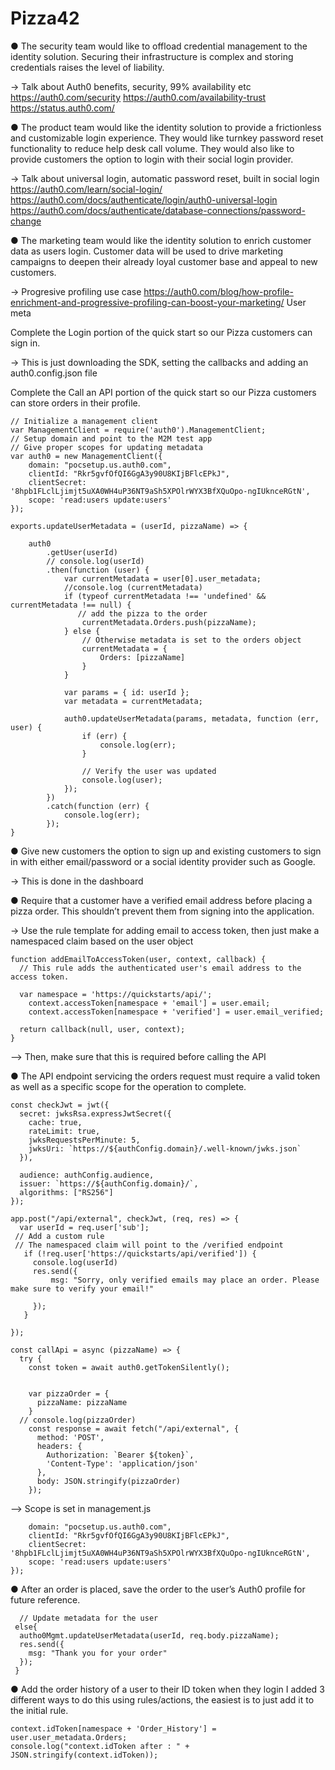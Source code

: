 # Pizza42



● The security team would like to offload credential management to the identity solution. Securing their infrastructure is complex and storing credentials raises the level of liability. 

-> Talk about Auth0 benefits, security, 99% availability etc
https://auth0.com/security
https://auth0.com/availability-trust
https://status.auth0.com/

● The product team would like the identity solution to provide a frictionless and customizable login experience. They would like turnkey password reset functionality to reduce help desk call volume. They would also like to provide customers the option to login with their social login provider.

-> Talk about universal login, automatic password reset, built in social login
https://auth0.com/learn/social-login/
https://auth0.com/docs/authenticate/login/auth0-universal-login
https://auth0.com/docs/authenticate/database-connections/password-change

● The marketing team would like the identity solution to enrich customer data as users login. Customer data will be used to drive marketing campaigns to deepen their already loyal customer base and appeal to new customers.

-> Progresive profiling use case
https://auth0.com/blog/how-profile-enrichment-and-progressive-profiling-can-boost-your-marketing/
User meta


Complete the Login portion of the quick start so our Pizza customers can sign in.

-> This is just downloading the SDK, setting the callbacks and adding an auth0.config.json file

Complete the Call an API portion of the quick start so our Pizza customers can store
orders in their profile.

```
// Initialize a management client
var ManagementClient = require('auth0').ManagementClient;
// Setup domain and point to the M2M test app
// Give proper scopes for updating metadata
var auth0 = new ManagementClient({
    domain: "pocsetup.us.auth0.com",
    clientId: "Rkr5gvfOfQI6GgA3y90U8KIjBFlcEPkJ",
    clientSecret: '8hpb1FLclLjimjt5uXA0WH4uP36NT9aSh5XPOlrWYX3BfXQuOpo-ngIUknceRGtN',
    scope: 'read:users update:users'
});

exports.updateUserMetadata = (userId, pizzaName) => {

    auth0
        .getUser(userId)
        // console.log(userId)
        .then(function (user) {
            var currentMetadata = user[0].user_metadata;
            //console.log (currentMetadata)
            if (typeof currentMetadata !== 'undefined' && currentMetadata !== null) {
               // add the pizza to the order
                currentMetadata.Orders.push(pizzaName);
            } else {
                // Otherwise metadata is set to the orders object
                currentMetadata = {
                    Orders: [pizzaName]
                }
            }

            var params = { id: userId };
            var metadata = currentMetadata;

            auth0.updateUserMetadata(params, metadata, function (err, user) {
                if (err) {
                    console.log(err);
                }

                // Verify the user was updated
                console.log(user);
            });
        })
        .catch(function (err) {
            console.log(err);
        });
}
```

● Give new customers the option to sign up and existing customers to sign in with either
email/password or a social identity provider such as Google.

-> This is done in the dashboard

● Require that a customer have a verified email address before placing a pizza order. This
shouldn’t prevent them from signing into the application.

-> Use the rule template for adding email to access token, then just make a namespaced claim based on the user object

```
function addEmailToAccessToken(user, context, callback) {
  // This rule adds the authenticated user's email address to the access token.

  var namespace = 'https://quickstarts/api/';
	context.accessToken[namespace + 'email'] = user.email;
	context.accessToken[namespace + 'verified'] = user.email_verified;
         
  return callback(null, user, context);
}
```
--> Then, make sure that this is required before calling the API 

● The API endpoint servicing the orders request must require a valid token as well as a
specific scope for the operation to complete.


```
const checkJwt = jwt({
  secret: jwksRsa.expressJwtSecret({
    cache: true,
    rateLimit: true,
    jwksRequestsPerMinute: 5,
    jwksUri: `https://${authConfig.domain}/.well-known/jwks.json`
  }),

  audience: authConfig.audience,
  issuer: `https://${authConfig.domain}/`,
  algorithms: ["RS256"]
});

app.post("/api/external", checkJwt, (req, res) => {
  var userId = req.user['sub'];
 // Add a custom rule
 // The namespaced claim will point to the /verified endpoint
   if (!req.user['https://quickstarts/api/verified']) {
     console.log(userId)
     res.send({
         msg: "Sorry, only verified emails may place an order. Please make sure to verify your email!"         

     });
   }
  
});
```


```
const callApi = async (pizzaName) => {
  try {
    const token = await auth0.getTokenSilently();

    
    var pizzaOrder = {
      pizzaName: pizzaName
    }
  // console.log(pizzaOrder)
    const response = await fetch("/api/external", {
      method: 'POST',
      headers: {
        Authorization: `Bearer ${token}`,
        'Content-Type': 'application/json'
      },
      body: JSON.stringify(pizzaOrder)
    });
```
--> Scope is set in management.js
```var auth0 = new ManagementClient({
    domain: "pocsetup.us.auth0.com",
    clientId: "Rkr5gvfOfQI6GgA3y90U8KIjBFlcEPkJ",
    clientSecret: '8hpb1FLclLjimjt5uXA0WH4uP36NT9aSh5XPOlrWYX3BfXQuOpo-ngIUknceRGtN',
    scope: 'read:users update:users'
});
```

● After an order is placed, save the order to the user’s Auth0 profile for future reference.
```
  // Update metadata for the user
 else{
  autho0Mgmt.updateUserMetadata(userId, req.body.pizzaName);
  res.send({
    msg: "Thank you for your order"
  });
 }
```

● Add the order history of a user to their ID token when they login
I added 3 different ways to do this using rules/actions, the easiest is to just add it to the initial rule. 
```
context.idToken[namespace + 'Order_History'] = user.user_metadata.Orders;
console.log("context.idToken after : " + JSON.stringify(context.idToken));
```
